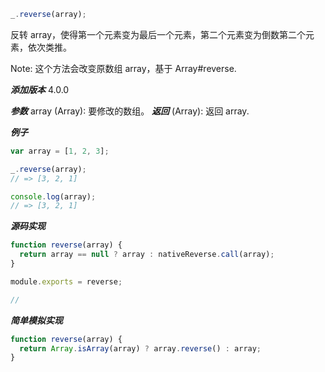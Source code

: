 ```js
_.reverse(array);
```

反转 array，使得第一个元素变为最后一个元素，第二个元素变为倒数第二个元素，依次类推。

Note: 这个方法会改变原数组 array，基于 Array#reverse.

**_添加版本_**
4.0.0

**_参数_**
array (Array): 要修改的数组。
**_返回_**
(Array): 返回 array.

**_例子_**

```js
var array = [1, 2, 3];

_.reverse(array);
// => [3, 2, 1]

console.log(array);
// => [3, 2, 1]
```

**_源码实现_**

```js
function reverse(array) {
  return array == null ? array : nativeReverse.call(array);
}

module.exports = reverse;

//
```

**_简单模拟实现_**

```js
function reverse(array) {
  return Array.isArray(array) ? array.reverse() : array;
}
```
